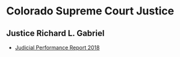 # Colorado Supreme Court Justice

## Justice Richard L. Gabriel
* [Judicial Performance Report 2018][1]

[1]: http://www.coloradojudicialperformance.gov/retentionpdfs/2018/19769%20-%20Justice%20Richard%20L.%20Gabriel.pdf
